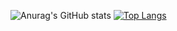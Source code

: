 

![Anurag's GitHub stats](https://github-readme-stats.vercel.app/api?username=mast9rmind&show=reviews,discussions_started,discussions_answered,prs_merged,prs_merged_percentage)
[![Top Langs](https://github-readme-stats.vercel.app/api/top-langs/?username=mast9rmind)](https://github.com/anuraghazra/github-readme-stats)

